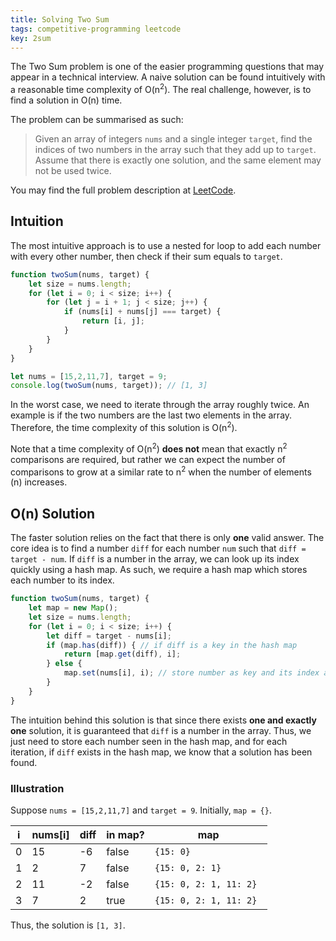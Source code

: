 ```yaml
---
title: Solving Two Sum
tags: competitive-programming leetcode
key: 2sum
---
```


The Two Sum problem is one of the easier programming questions that may appear in a technical interview. A naive solution can be found intuitively with a reasonable time complexity of O(n<sup>2</sup>). The real challenge, however, is to find a solution in O(n) time. 

<!--more-->

The problem can be summarised as such: 

> Given an array of integers `nums` and a single integer `target`, find the indices of two numbers in the array such that they add up to `target`. Assume that there is exactly one solution, and the same element may not be used twice.

You may find the full problem description at [LeetCode](https://leetcode.com/problems/two-sum/).

## Intuition
The most intuitive approach is to use a nested for loop to add each number with every other number, then check if their sum equals to `target`. 

```javascript
function twoSum(nums, target) {
    let size = nums.length;
    for (let i = 0; i < size; i++) {
        for (let j = i + 1; j < size; j++) {
            if (nums[i] + nums[j] === target) {
                return [i, j];
            }
        }
    }
}

let nums = [15,2,11,7], target = 9;
console.log(twoSum(nums, target)); // [1, 3]
```

In the worst case, we need to iterate through the array roughly twice. An example is if the two numbers are the last two elements in the array. Therefore, the time complexity of this solution is O(n<sup>2</sup>).

Note that a time complexity of O(n<sup>2</sup>) **does not** mean that exactly n<sup>2</sup> comparisons are required, but rather we can expect the number of comparisons to grow at a similar rate to n<sup>2</sup> when the number of elements (n) increases.

## O(n) Solution
The faster solution relies on the fact that there is only **one** valid answer. The core idea is to find a number `diff` for each number `num` such that `diff = target - num`. If `diff` is a number in the array, we can look up its index quickly using a hash map. As such, we require a hash map which stores each number to its index.

```javascript
function twoSum(nums, target) {
    let map = new Map();
    let size = nums.length;
    for (let i = 0; i < size; i++) {
        let diff = target - nums[i];
        if (map.has(diff)) { // if diff is a key in the hash map
            return [map.get(diff), i];
        } else {
            map.set(nums[i], i); // store number as key and its index as value
        }
    }
}
```

The intuition behind this solution is that since there exists **one and exactly one** solution, it is guaranteed that `diff` is a number in the array. Thus, we just need to store each number seen in the hash map, and for each iteration, if `diff` exists in the hash map, we know that a solution has been found.

### Illustration
Suppose `nums = [15,2,11,7]` and `target = 9`. Initially, `map = {}`.

| i | nums[i] | diff | in map? | map                     |
| - | ------- | ---- | ------- | ------------------------|
| 0 | 15      | -6   |  false  | `{15: 0}              ` |
| 1 | 2       | 7    |  false  | `{15: 0, 2: 1}        ` |
| 2 | 11      | -2   |  false  | `{15: 0, 2: 1, 11: 2} ` |
| 3 | 7       | 2    |  true   | `{15: 0, 2: 1, 11: 2} ` |

Thus, the solution is `[1, 3]`.